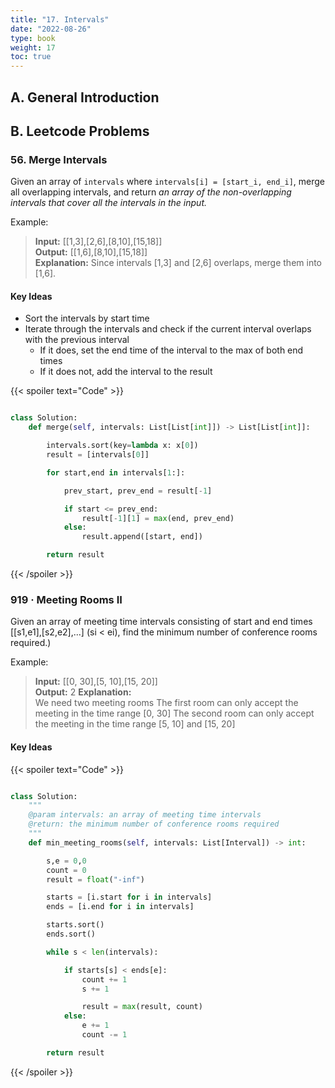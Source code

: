 ```yaml
---
title: "17. Intervals"
date: "2022-08-26"
type: book
weight: 17
toc: true
---
```


## A. General Introduction

## B. Leetcode Problems

### 56. Merge Intervals

Given an array of `intervals` where `intervals[i] = [start_i, end_i]`, merge all overlapping intervals, and return _an array of the non-overlapping intervals that cover all the intervals in the input._

Example:

> **Input:** [[1,3],[2,6],[8,10],[15,18]] \
> **Output:** [[1,6],[8,10],[15,18]] \
> **Explanation:** Since intervals [1,3] and [2,6] overlaps, merge them into [1,6].

#### Key Ideas

- Sort the intervals by start time
- Iterate through the intervals and check if the current interval overlaps with the previous interval
  - If it does, set the end time of the interval to the max of both end times
  - If it does not, add the interval to the result

{{< spoiler text="Code" >}}

```python

class Solution:
    def merge(self, intervals: List[List[int]]) -> List[List[int]]:

        intervals.sort(key=lambda x: x[0])
        result = [intervals[0]]

        for start,end in intervals[1:]:

            prev_start, prev_end = result[-1]

            if start <= prev_end:
                result[-1][1] = max(end, prev_end)
            else:
                result.append([start, end])

        return result

```

{{< /spoiler >}}

### 919 · Meeting Rooms II

Given an array of meeting time intervals consisting of start and end times [[s1,e1],[s2,e2],...] (si < ei), find the minimum number of conference rooms required.)

Example:

> **Input:** [[0, 30],[5, 10],[15, 20]] \
> **Output:** 2
> **Explanation:** \
> We need two meeting rooms
> The first room can only accept the meeting in the time range [0, 30]
> The second room can only accept the meeting in the time range [5, 10] and [15, 20]

#### Key Ideas

{{< spoiler text="Code" >}}

```python

class Solution:
    """
    @param intervals: an array of meeting time intervals
    @return: the minimum number of conference rooms required
    """
    def min_meeting_rooms(self, intervals: List[Interval]) -> int:

        s,e = 0,0
        count = 0
        result = float("-inf")

        starts = [i.start for i in intervals]
        ends = [i.end for i in intervals]

        starts.sort()
        ends.sort()

        while s < len(intervals):

            if starts[s] < ends[e]:
                count += 1
                s += 1

                result = max(result, count)
            else:
                e += 1
                count -= 1

        return result

```

{{< /spoiler >}}
